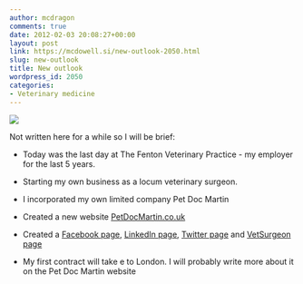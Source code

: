 ```yaml
---
author: mcdragon
comments: true
date: 2012-02-03 20:08:27+00:00
layout: post
link: https://mcdowell.si/new-outlook-2050.html
slug: new-outlook
title: New outlook
wordpress_id: 2050
categories:
- Veterinary medicine
---
```


[![](https://img.mcdowell.si/2012/02/FentonVets_Theatre_2-1.jpg)](https://img.mcdowell.si/2012/02/FentonVets_Theatre_2.jpg)

Not written here for a while so I will be brief:



 	
  * Today was the last day at The Fenton Veterinary Practice - my employer for the last 5 years.

 	
  * Starting my own business as a locum veterinary surgeon.

 	
  * I incorporated my own limited company Pet Doc Martin

 	
  * Created a new website [PetDocMartin.co.uk](http://petdocmartin.co.uk/)

 	
  * Created a [Facebook page](http://www.facebook.com/PetDocMartin), [LinkedIn page](http://www.linkedin.com/company/petdocmartin), [Twitter page](http://twitter.com/PetDocMartin) and [VetSurgeon page](http://www.vetsurgeon.org/wikis/veterinary-locums/martin-mcdowell-small-animal-locum-vet.aspx)

 	
  * My first contract will take e to London. I will probably write more about it on the Pet Doc Martin website


